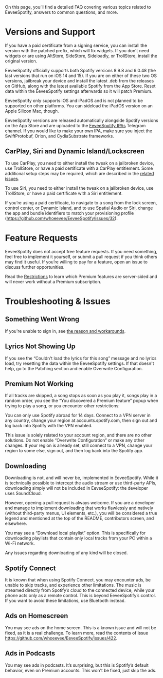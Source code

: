 On this page, you’ll find a detailed FAQ covering various topics related to EeveeSpotify, answers to common questions, and more.

# Versions and Support

If you have a paid certificate from a signing service, you can install the version with the patched prefix, which will fix widgets. If you don’t need widgets or are using AltStore, SideStore, Sideloadly, or TrollStore, install the original version.

EeveeSpotify officially supports both Spotify versions 8.9.8 and 9.0.48 (the last versions that run on iOS 14 and 15). If you are on either of these two OS versions, jailbreak your device and install the latest .deb from the releases on GitHub, along with the latest available Spotify from the App Store. Reset data within the EeveeSpotify settings afterwards so it will patch Premium.

EeveeSpotify only supports iOS and iPadOS and is not planned to be supported on other platforms. You can sideload the iPadOS version on an Apple Silicon Mac, though.

EeveeSpotify versions are released automatically alongside Spotify versions on the App Store and are uploaded to the [EeveeSpotify IPAs](https://t.me/SpotilifeIPAs) Telegram channel. If you would like to make your own IPA, make sure you inject the SwiftProtobuf, Orion, and CydiaSubstrate frameworks.

## CarPlay, Siri and Dynamic Island/Lockscreen

To use CarPlay, you need to either install the tweak on a jailbroken device, use TrollStore, or have a paid certificate with a CarPlay entitlement. Some additional setup steps may be required, which are described in the [related issues](https://github.com/whoeevee/EeveeSpotify/issues?q=CarPlay%20sort%3Acomments-desc).

To use Siri, you need to either install the tweak on a jailbroken device, use TrollStore, or have a paid certificate with a Siri entitlement.

If you’re using a paid certificate, to navigate to a song from the lock screen, control center, or Dynamic Island, and to use Spatial Audio or Siri, change the app and bundle identifiers to match your provisioning profile (https://github.com/whoeevee/EeveeSpotify/issues/32).

# Feature Requests

EeveeSpotify does not accept free feature requests. If you need something, feel free to implement it yourself, or submit a pull request if you think others may find it useful. If you’re willing to pay for a feature, open an issue to discuss further opportunities.

Read the [Restrictions](https://github.com/whoeevee/EeveeSpotify?tab=readme-ov-file#restrictions) to learn which Premium features are server-sided and will never work without a Premium subscription.

# Troubleshooting & Issues

## Something Went Wrong

If you're unable to sign in, see [the reason and workarounds](https://github.com/whoeevee/EeveeSpotify/blob/swift/something-went-wrong.md).

## Lyrics Not Showing Up

If you see the “Couldn't load the lyrics for this song” message and no lyrics load, try resetting the data within the EeveeSpotify settings. If that doesn't help, go to the Patching section and enable Overwrite Configuration.

## Premium Not Working

If all tracks are skipped, a song stops as soon as you play it, songs play in a random order, you see the “You discovered a Premium feature” popup when trying to play a song, or you encounter other restrictions:

You can only use Spotify abroad for 14 days. Connect to a VPN server in any country, change your region at accounts.spotify.com, then sign out and log back into Spotify with the VPN enabled.

This issue is solely related to your account region, and there are no other solutions. Do not enable “Overwrite Configuration” or make any other changes. If your region is already set, still connect to a VPN, change your region to some else, sign out, and then log back into the Spotify app.

## Downloading

Downloading is not, and will never be, implemented in EeveeSpotify. While it is technically possible to intercept the audio stream or use third-party APIs, downloading simply will not be included in EeveeSpotify: the developer uses SoundCloud.

However, opening a pull request is always welcome. If you are a developer and manage to implement downloading that works flawlessly and natively (without third-party menus, UI elements, etc.), you will be considered a true legend and mentioned at the top of the README, contributors screen, and elsewhere.

You may see a “Download local playlist” option. This is specifically for downloading playlists that contain only local tracks from your PC within a Wi-Fi network.

Any issues regarding downloading of any kind will be closed.

## Spotify Connect

It is known that when using Spotify Connect, you may encounter ads, be unable to skip tracks, and experience other limitations. The music is streamed directly from Spotify’s cloud to the connected device, while your phone acts only as a remote control. This is beyond EeveeSpotify’s control. If you want to avoid these limitations, use Bluetooth instead.

## Ads on Homescreen

You may see ads on the home screen. This is a known issue and will not be fixed, as it is a real challenge. To learn more, read the contents of issue https://github.com/whoeevee/EeveeSpotify/issues/422.

## Ads in Podcasts

You may see ads in podcasts. It’s surprising, but this is Spotify’s default behavior, even on Premium accounts. This won't be fixed, just skip the ads.
